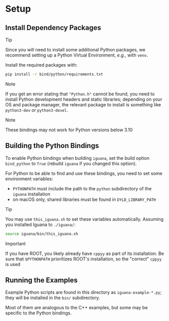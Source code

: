 # Setup

## Install Dependency Packages

> [!TIP]
> Since you will need to install some additional Python packages, we recommend setting up a Python Virtual Environment, _e.g._, with `venv`.

Install the required packages with:
```bash
pip install -r bind/python/requirements.txt
```

> [!NOTE]
> If you get an error stating that `"Python.h"` cannot be found, you need to install Python development headers and static libraries; depending on your OS and package manager, the relevant package to install is something like `python3-dev` or `python3-devel`.

> [!NOTE]
> These bindings may not work for Python versions below 3.10

## Building the Python Bindings
To enable Python bindings when building `iguana`, set the build option `bind_python` to `True`
(rebuild `iguana` if you changed this option).

For Python to be able to find and use these bindings, you need to set some environment variables:
- `PYTHONPATH` must include the path to the `python` subdirectory of the `iguana` installation
- on macOS only, shared libraries must be found in `DYLD_LIBRARY_PATH`

> [!TIP]
> You may use `this_iguana.sh` to set these variables automatically. Assuming you installed Iguana to `./iguana/`:
> ```bash
> source iguana/bin/this_iguana.sh
> ```

> [!IMPORTANT]
> If you have ROOT, you likely already have `cppyy` as part of its installation. Be sure that `$PYTHONPATH`
> prioritizes ROOT's installation, so the "correct" `cppyy` is used

## Running the Examples

Example Python scripts are found in this directory as `iguana-example-*.py`; they will be installed in the `bin/` subdirectory.

Most of them are analogous to the C++ examples, but some may be specific to the Python bindings.
